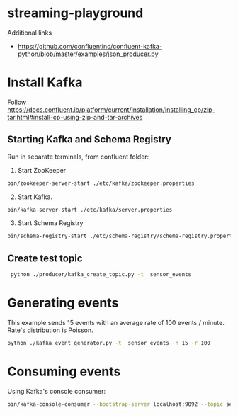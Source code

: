 # streaming-playground

Additional links
* https://github.com/confluentinc/confluent-kafka-python/blob/master/examples/json_producer.py

# Install Kafka

Follow https://docs.confluent.io/platform/current/installation/installing_cp/zip-tar.html#install-cp-using-zip-and-tar-archives


## Starting Kafka and Schema Registry

Run in separate terminals, from confluent folder: 

1) Start ZooKeeper

```bash
bin/zookeeper-server-start ./etc/kafka/zookeeper.properties
```
2) Start Kafka.

```bash
bin/kafka-server-start ./etc/kafka/server.properties
```

3) Start Schema Registry
```bash
bin/schema-registry-start ./etc/schema-registry/schema-registry.properties
```

## Create test topic

```bash
 python ./producer/kafka_create_topic.py -t  sensor_events
```



# Generating events

This example sends 15 events with an average rate of 100 events / minute. Rate's distribution is Poisson.

```bash
python ./kafka_event_generator.py -t  sensor_events -n 15 -r 100
```

# Consuming events

Using Kafka's console consumer:

```bash
bin/kafka-console-consumer --bootstrap-server localhost:9092 --topic sensor_events --from-beginning
```